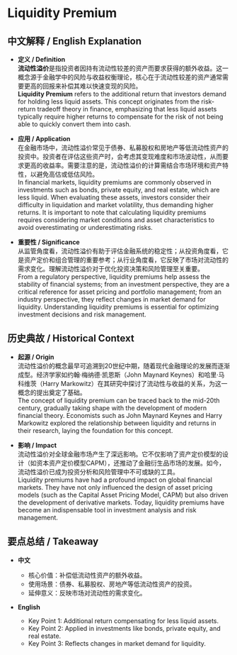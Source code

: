 # Liquidity Premium

## 中文解释 / English Explanation

* **定义 / Definition**  
  **流动性溢价**是指投资者因持有流动性较差的资产而要求获得的额外收益。这一概念源于金融学中的风险与收益权衡理论，核心在于流动性较差的资产通常需要更高的回报来补偿其难以快速变现的风险。  
  **Liquidity Premium** refers to the additional return that investors demand for holding less liquid assets. This concept originates from the risk-return tradeoff theory in finance, emphasizing that less liquid assets typically require higher returns to compensate for the risk of not being able to quickly convert them into cash.

* **应用 / Application**  
  在金融市场中，流动性溢价常见于债券、私募股权和房地产等低流动性资产的投资中。投资者在评估这些资产时，会考虑其变现难度和市场波动性，从而要求更高的收益率。需要注意的是，流动性溢价的计算需结合市场环境和资产特性，以避免高估或低估风险。  
  In financial markets, liquidity premiums are commonly observed in investments such as bonds, private equity, and real estate, which are less liquid. When evaluating these assets, investors consider their difficulty in liquidation and market volatility, thus demanding higher returns. It is important to note that calculating liquidity premiums requires considering market conditions and asset characteristics to avoid overestimating or underestimating risks.

* **重要性 / Significance**  
  从监管角度看，流动性溢价有助于评估金融系统的稳定性；从投资角度看，它是资产定价和组合管理的重要参考；从行业角度看，它反映了市场对流动性的需求变化。理解流动性溢价对于优化投资决策和风险管理至关重要。  
  From a regulatory perspective, liquidity premiums help assess the stability of financial systems; from an investment perspective, they are a critical reference for asset pricing and portfolio management; from an industry perspective, they reflect changes in market demand for liquidity. Understanding liquidity premiums is essential for optimizing investment decisions and risk management.

## 历史典故 / Historical Context

* **起源 / Origin**  
  流动性溢价的概念最早可追溯到20世纪中期，随着现代金融理论的发展而逐渐成型。经济学家如约翰·梅纳德·凯恩斯（John Maynard Keynes）和哈里·马科维茨（Harry Markowitz）在其研究中探讨了流动性与收益的关系，为这一概念的提出奠定了基础。  
  The concept of liquidity premium can be traced back to the mid-20th century, gradually taking shape with the development of modern financial theory. Economists such as John Maynard Keynes and Harry Markowitz explored the relationship between liquidity and returns in their research, laying the foundation for this concept.

* **影响 / Impact**  
  流动性溢价对全球金融市场产生了深远影响。它不仅影响了资产定价模型的设计（如资本资产定价模型CAPM），还推动了金融衍生品市场的发展。如今，流动性溢价已成为投资分析和风险管理中不可或缺的工具。  
  Liquidity premiums have had a profound impact on global financial markets. They have not only influenced the design of asset pricing models (such as the Capital Asset Pricing Model, CAPM) but also driven the development of derivative markets. Today, liquidity premiums have become an indispensable tool in investment analysis and risk management.

## 要点总结 / Takeaway

* **中文**  
  - 核心价值：补偿低流动性资产的额外收益。
  - 使用场景：债券、私募股权、房地产等低流动性资产的投资。
  - 延伸意义：反映市场对流动性的需求变化。

* **English**  
  - Key Point 1: Additional return compensating for less liquid assets.
  - Key Point 2: Applied in investments like bonds, private equity, and real estate.
  - Key Point 3: Reflects changes in market demand for liquidity.